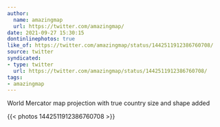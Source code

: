 ```yaml
---
author:
  name: amazingmap
  url: https://twitter.com/amazingmap/
date: 2021-09-27 15:30:15
dontinlinephotos: true
like_of: https://twitter.com/amazingmap/status/1442511912386760708/
source: twitter
syndicated:
- type: twitter
  url: https://twitter.com/amazingmap/status/1442511912386760708/
tags:
- amazingmap
---
```


World Mercator map projection with true country size and shape added 

{{< photos 1442511912386760708 >}}